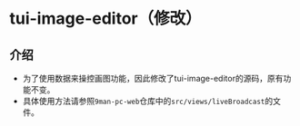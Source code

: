 # tui-image-editor（修改）

## 介绍
- 为了使用数据来操控画图功能，因此修改了tui-image-editor的源码，原有功能不变。
- 具体使用方法请参照`9man-pc-web`仓库中的`src/views/liveBroadcast`的文件。



